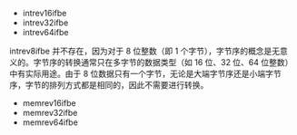 - intrev16ifbe
- intrev32ifbe
- intrev64ifbe

intrev8ifbe 并不存在，因为对于 8 位整数（即 1 个字节），字节序的概念是无意义的。字节序的转换通常只在多字节的数据类型（如 16
位、32 位、64 位整数）中有实际用途。由于 8 位数据只有一个字节，无论是大端字节序还是小端字节序，字节的排列方式都是相同的，因此不需要进行转换。

- memrev16ifbe
- memrev32ifbe
- memrev64ifbe
